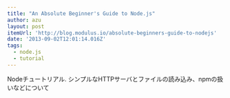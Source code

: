 ```yaml
---
title: "An Absolute Beginner's Guide to Node.js"
author: azu
layout: post
itemUrl: 'http://blog.modulus.io/absolute-beginners-guide-to-nodejs'
date: '2013-09-02T12:01:14.016Z'
tags:
  - node.js
  - tutorial
---
```

Nodeチュートリアル.
シンプルなHTTPサーバとファイルの読み込み、npmの扱いなどについて
